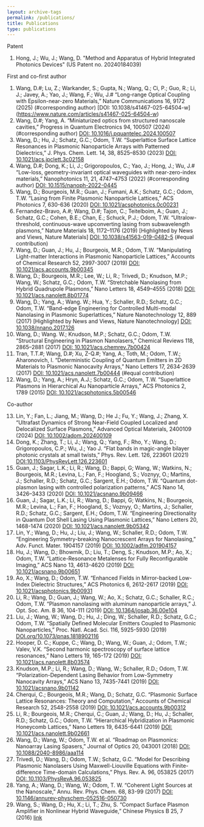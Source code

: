 ```yaml
---
layout: archive-tags
permalink: /publications/
title: Publications
type: publications
---
```

Patent

1. Hong, J.; Wu, J.; Wang, D. "Method and Apparatus of Hybrid Integrated Photonics Devices" (US Patent no. 20240184039)

First and co-first author  

1.   Wang, D.#; Lu, Z.; Warkander, S.; Gupta, N.; Wang, Q.; Ci, P.; Guo, R.; Li, J.; Javey, A.; Yao, J.; Wang, F.; Wu, J.# “Long-range Optical Coupling with Epsilon-near-zero Materials,” Nature Communications 16, 9172 (2025) (#corresponding author) [DOI: 10.1038/s41467-025-64504-w] (https://www.nature.com/articles/s41467-025-64504-w)
2.   Wang, D.#; Yang, A. “Miniaturized optics from structured nanoscale cavities,” Progress in Quantum Electronics 94, 100507 (2024) (#corresponding author) [DOI: 10.1016/j.pquantelec.2024.100507](https://www.sciencedirect.com/science/article/pii/S0079672724000107)
3.   Wang, D.; Hu, J.; Schatz, G.C.; Odom, T.W. “Superlattice Surface Lattice Resonances in Plasmonic Nanoparticle Arrays with Patterned Dielectrics,” J. Phys. Chem. Lett. 14, 38, 8525–8530 (2023) [DOI: 10.1021/acs.jpclett.3c02158](https://pubs.acs.org/doi/10.1021/acs.jpclett.3c02158)
4.   Wang, D.#; Dong, K.; Li, J.; Grigoropoulos, C.; Yao, J.; Hong, J.; Wu, J.# “Low-loss, geometry-invariant optical waveguides with near-zero-index materials,” Nanophotonics 11, 21, 4747–4753 (2022) (#corresponding author) [DOI: 10.1515/nanoph-2022-0445](https://www.degruyter.com/document/doi/10.1515/nanoph-2022-0445/html)
5.   Wang, D.; Bourgeois, M.R.; Guan, J.; Fumani, A.K.; Schatz, G.C.; Odom, T.W. “Lasing from Finite Plasmonic Nanoparticle Lattices,” ACS Photonics 7, 630-636 (2020) [DOI: 10.1021/acsphotonics.0c00231](https://pubs.acs.org/doi/10.1021/acsphotonics.0c00231)  
6.   Fernandez-Bravo, A.#; Wang, D.#; Tajon, C.; Teitelboim, A.; Guan, J.; Schatz, G.C.; Cohen, B.E.; Chan, E.; Schuck, P.J.; Odom, T.W. “Ultralow-threshold, continuous-wave upconverting lasing from subwavelength plasmons,” Nature Materials 18, 1172–1176 (2019) [Highlighted by News and Views, Nature Materials] [DOI: 10.1038/s41563-019-0482-5](https://www.nature.com/articles/s41563-019-0482-5) (#equal contribution)  
7.   Wang, D.; Guan, J.; Hu, J.; Bourgeois, M.R.; Odom, T.W. “Manipulating Light-matter Interactions in Plasmonic Nanoparticle Lattices,” Accounts of Chemical Research 52, 2997-3007 (2019) [DOI: 10.1021/acs.accounts.9b00345](https://pubs.acs.org/doi/10.1021/acs.accounts.9b00345)  
8.   Wang, D.; Bourgeois, M.R.; Lee, W.; Li, R.; Trivedi, D.; Knudson, M.P.; Wang, W.; Schatz, G.C.; Odom, T.W. “Stretchable Nanolasing from Hybrid Quadrupole Plasmons,” Nano Letters 18, 4549–4555 (2018) [DOI: 10.1021/acs.nanolett.8b01774](https://pubs.acs.org/doi/10.1021/acs.nanolett.8b01774)  
9.   Wang, D.; Yang, A.; Wang. W.; Hua, Y.; Schaller, R.D.; Schatz, G.C.; Odom, T.W. “Band-edge Engineering for Controlled Multi-modal Nanolasing in Plasmonic Superlattices,” Nature Nanotechnology 12, 889 (2017) [Highlighted by News and Views, Nature Nanotechnology] [DOI: 10.1038/nnano.2017.126](https://www.nature.com/articles/nnano.2017.126)  
10.   Wang, D.; Wang. W.; Knudson, M.P.; Schatz, G.C.; Odom, T.W. “Structural Engineering in Plasmon Nanolasers,” Chemical Reviews 118, 2865–2881 (2017) [DOI: 10.1021/acs.chemrev.7b00424](https://pubs.acs.org/doi/10.1021/acs.chemrev.7b00424) 
11.   Tran, T.T.#; Wang, D.#; Xu, Z-Q.#; Yang, A.; Toth, M.; Odom, T.W.; Aharonovich, I. “Deterministic Coupling of Quantum Emitters in 2D Materials to Plasmonic Nanocavity Arrays,” Nano Letters 17, 2634-2639 (2017) [DOI: 10.1021/acs.nanolett.7b00444](https://pubs.acs.org/doi/abs/10.1021/acs.nanolett.7b00444) (#equal contribution)
12.   Wang, D.; Yang, A.; Hryn, A.J.; Schatz, G.C.; Odom, T.W. “Superlattice Plasmons in Hierarchical Au Nanoparticle Arrays,” ACS Photonics 2, 1789 (2015) [DOI: 10.1021/acsphotonics.5b00546](https://pubs.acs.org/doi/abs/10.1021/acsphotonics.5b00546)    

Co-author

13. Lin, Y.; Fan, L.; Jiang, M.; Wang, D.; He J.; Fu, Y.; Wang, J.; Zhang, X. “Ultrafast Dynamics of Strong Near-Field Coupled Localized and Delocalized Surface Plasmons,” Advanced Optical Materials, 2400109 (2024) [DOI: 10.1002/adom.202400109](https://onlinelibrary.wiley.com/doi/10.1002/adom.202400109?af=R)
14. Dong, K.; Zhang, T.; Li, J.; Wang, Q.; Yang, F.; Rho, Y.; Wang, D.; Grigoropoulos, C.P.; Wu, J.; Yao J. “Flat bands in magic-angle bilayer photonic crystals at small twists,” Phys. Rev. Lett. 126, 223601 (2021) [DOI:10.1103/PhysRevLett.126.223601](https://journals.aps.org/prl/abstract/10.1103/PhysRevLett.126.223601)  
15. Guan, J.; Sagar, L.K.; Li, R.; Wang, D.; Bappi, G; Wang, W.; Watkins, N.; Bourgeois, M.R.; Levina, L.; Fan, F.; Hoogland, S.; Voznyy, O.; Martins, J.; Schaller, R.D.; Schatz, G.C.; Sargent, E.H.; Odom, T.W. “Quantum dot-plasmon lasing with controlled polarization patterns,” ACS Nano 14, 3426–3433 (2020) [DOI: 10.1021/acsnano.9b09466](https://pubs.acs.org/doi/10.1021/acsnano.9b09466)  
16. Guan, J.; Sagar, L.K.; Li, R.; Wang, D.; Bappi, G; Watkins, N.; Bourgeois, M.R.; Levina, L.; Fan, F.; Hoogland, S.; Voznyy, O.; Martins, J.; Schaller, R.D.; Schatz, G.C.; Sargent, E.H.; Odom, T.W. “Engineering Directionality in Quantum Dot Shell Lasing Using Plasmonic Lattices,” Nano Letters 20, 1468-1474 (2020) [DOI: 10.1021/acs.nanolett.9b05342](https://pubs.acs.org/doi/10.1021/acs.nanolett.9b05342)  
17. Lin, Y.; Wang, D.; Hu, J.; Liu, J.; Wang, W.; Schaller, R.D.; Odom, T.W. “Engineering Symmetry-breaking Nanocrescent Arrays for Nanolasing,” Adv. Funct. Mater. 1904157 (2019) [DOI: 10.1002/adfm.201904157](https://onlinelibrary.wiley.com/doi/abs/10.1002/adfm.201904157)  
18. Hu, J.; Wang, D.; Bhowmik, D.; Liu, T.; Deng, S.; Knudson, M.P.; Ao, X.; Odom, T.W. “Lattice-Resonance Metalenses for Fully Reconfigurable Imaging,” ACS Nano 13, 4613-4620 (2019) [DOI: 10.1021/acsnano.9b00651](https://pubs.acs.org/doi/10.1021/acsnano.9b00651)  
19. Ao, X.; Wang, D.; Odom, T.W. “Enhanced Fields in Mirror-backed Low-Index Dielectric Structures,” ACS Photonics 6, 2612-2617 (2019) [DOI: 10.1021/acsphotonics.9b00931](https://pubs.acs.org/doi/10.1021/acsphotonics.9b00931)  
20. Li, R.; Wang, D.; Guan, J.; Wang, W.; Ao, X.; Schatz, G.C.; Schaller, R.C.; Odom, T.W. “Plasmon nanolasing with aluminum nanoparticle arrays,” J. Opt. Soc. Am. B 36, 104-111 (2019) [DOI: 10.1364/josab.36.00e104](https://opg.optica.org/josab/abstract.cfm?URI=josab-36-7-e104)  
21. Liu, J.; Wang, W.; Wang, D.; Hu, J.; Ding, W.; Schaller, R.D.; Schatz, G.C.; Odom, T.W. “Spatially Defined Molecular Emitters Coupled to Plasmonic Nanoparticles,” Proc. Natl. Acad. Sci. 116, 5925-5930 (2019) [DOI.org/10.1073/pnas.1818902116](https://www.pnas.org/doi/full/10.1073/pnas.1818902116)  
22. Hooper, D. C.; Kuppe, C.; Wang, D.; Wang, W.; Guan, J.; Odom, T.W.; Valev, V.K. “Second harmonic spectroscopy of surface lattice resonances,” Nano Letters 19, 165-172 (2019) [DOI: 10.1021/acs.nanolett.8b03574](https://pubs.acs.org/doi/10.1021/acs.nanolett.8b03574)  
23. Knudson, M.P.; Li, R.; Wang, D.; Wang, W.; Schaller, R.D.; Odom, T.W. “Polarization-Dependent Lasing Behavior from Low-Symmetry Nanocavity Arrays,” ACS Nano 13, 7435-7441 (2019) [DOI: 10.1021/acsnano.9b01142](https://pubs.acs.org/doi/10.1021/acsnano.9b01142)  
24. Cherqui, C.; Bourgeois, M.R.; Wang, D.; Schatz, G.C. “Plasmonic Surface Lattice Resonances: Theory and Computation,” Accounts of Chemical Research 52, 2548-2558 (2019) [DOI: 10.1021/acs.accounts.9b00312](https://pubs.acs.org/doi/10.1021/acs.accounts.9b00312)  
25. Li, R.; Bourgeois, M.R.; Cherqui, C.; Guan, J.; Wang, D.; Hu, J.; Schaller, R.D.; Schatz, G.C.; Odom, T.W. “Hierarchical Hybridization in Plasmonic Honeycomb Lattices,” Nano Letters 19, 6435-6441 (2019) [DOI: 10.1021/acs.nanolett.9b02661](https://pubs.acs.org/doi/10.1021/acs.nanolett.9b02661)  
26. Wang, D.; Wang, W.; Odom, T.W. et al. “Roadmap on Plasmonics: Nanoarray Lasing Spasers,” Journal of Optics 20, 043001 (2018) [DOI: 10.1088/2040-8986/aaa114](https://iopscience.iop.org/article/10.1088/2040-8986/aaa114/meta)  
27. Trivedi, D.; Wang, D.; Odom, T.W.; Schatz, G.C. “Model for Describing Plasmonic Nanolasers Using Maxwell-Liouville Equations with Finite-difference Time-domain Calculations,” Phys. Rev. A. 96, 053825 (2017) [DOI: 10.1103/PhysRevA.96.053825](https://journals.aps.org/pra/abstract/10.1103/PhysRevA.96.053825)  
28. Yang, A.; Wang, D.; Wang, W.; Odom, T. W. “Coherent Light Sources at the Nanoscale,” Annu. Rev. Phys. Chem. 68, 83-99 (2017) [DOI: 10.1146/annurev-physchem-052516-050730](https://www.annualreviews.org/doi/abs/10.1146/annurev-physchem-052516-050730)  
29. Wang, S.; Wang, D.; Hu, X.; Li, T.; Zhu, S. “Compact Surface Plasmon Amplifier in Nonlinear Hybrid Waveguide,” Chinese Physics B 25, 7 (2016) [link](https://iopscience.iop.org/article/10.1088/1674-1056/25/7/077301)
